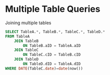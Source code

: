# Multiple Table Queries

Joining multiple tables

```sql
SELECT TableA.*, TableB.*, TableC.*, TableD.*
FROM TableA
    JOIN TableB
        ON TableB.aID = TableA.aID
    JOIN TableC
        ON TableC.cID = TableB.cID
    JOIN TableD
        ON TableD.dID = TableA.dID
WHERE DATE(TableC.date)=date(now())
```
